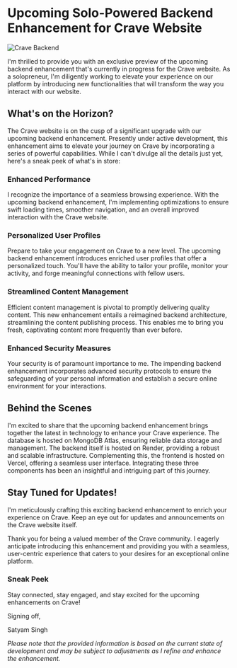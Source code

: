 # Upcoming Solo-Powered Backend Enhancement for Crave Website
![Crave Backend](https://github.com/Satyxm/Crave-Backend/assets/97077594/09671f0e-a5c4-449e-ad84-d2179b848499)



I'm thrilled to provide you with an exclusive preview of the upcoming backend enhancement that's currently in progress for the Crave website. As a solopreneur, I'm diligently working to elevate your experience on our platform by introducing new functionalities that will transform the way you interact with our website.

## What's on the Horizon?

The Crave website is on the cusp of a significant upgrade with our upcoming backend enhancement. Presently under active development, this enhancement aims to elevate your journey on Crave by incorporating a series of powerful capabilities. While I can't divulge all the details just yet, here's a sneak peek of what's in store:

### Enhanced Performance
I recognize the importance of a seamless browsing experience. With the upcoming backend enhancement, I'm implementing optimizations to ensure swift loading times, smoother navigation, and an overall improved interaction with the Crave website.

### Personalized User Profiles
Prepare to take your engagement on Crave to a new level. The upcoming backend enhancement introduces enriched user profiles that offer a personalized touch. You'll have the ability to tailor your profile, monitor your activity, and forge meaningful connections with fellow users.

### Streamlined Content Management
Efficient content management is pivotal to promptly delivering quality content. This new enhancement entails a reimagined backend architecture, streamlining the content publishing process. This enables me to bring you fresh, captivating content more frequently than ever before.

### Enhanced Security Measures
Your security is of paramount importance to me. The impending backend enhancement incorporates advanced security protocols to ensure the safeguarding of your personal information and establish a secure online environment for your interactions.

## Behind the Scenes

I'm excited to share that the upcoming backend enhancement brings together the latest in technology to enhance your Crave experience. The database is hosted on MongoDB Atlas, ensuring reliable data storage and management. The backend itself is hosted on Render, providing a robust and scalable infrastructure. Complementing this, the frontend is hosted on Vercel, offering a seamless user interface. Integrating these three components has been an insightful and intriguing part of this journey.

## Stay Tuned for Updates!

I'm meticulously crafting this exciting backend enhancement to enrich your experience on Crave. Keep an eye out for updates and announcements on the Crave website itself.

Thank you for being a valued member of the Crave community. I eagerly anticipate introducing this enhancement and providing you with a seamless, user-centric experience that caters to your desires for an exceptional online platform.

### Sneak Peek

Stay connected, stay engaged, and stay excited for the upcoming enhancements on Crave!

Signing off,

Satyam Singh

*Please note that the provided information is based on the current state of development and may be subject to adjustments as I refine and enhance the enhancement.*
